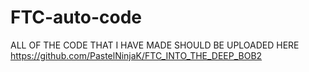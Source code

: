 # FTC-auto-code
ALL OF THE CODE THAT I HAVE MADE SHOULD BE UPLOADED HERE
https://github.com/PastelNinjaK/FTC_INTO_THE_DEEP_BOB2
